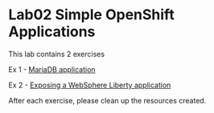 # Lab02 Simple OpenShift Applications

This lab contains 2 exercises

Ex 1 - [MariaDB application](openshift-mariadb-application-ex-1.md)

Ex 2 - [Exposing a WebSphere Liberty application](exposing-websphere-liberty-ex-2.md)

After each exercise, please clean up the resources created.